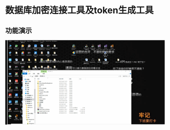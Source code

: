 # 数据库加密连接工具及token生成工具
## 功能演示
![conv_ops](https://github.com/xisuo67/AutogenerationConnectionString/blob/master/src/%E8%BF%9E%E6%8E%A5%E5%B7%A5%E5%85%B7.gif)
